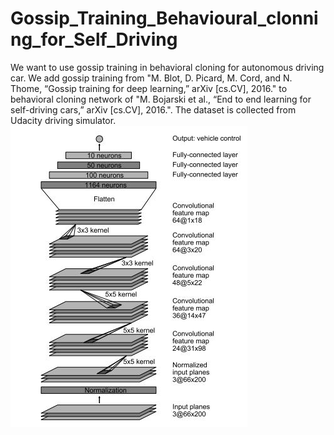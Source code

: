 # Gossip_Training_Behavioural_clonning_for_Self_Driving
We want to use gossip training in behavioral cloning for autonomous driving car. We add gossip training from "M. Blot, D. Picard, M. Cord, and N. Thome, “Gossip training for deep learning,” arXiv [cs.CV], 2016." to behavioral cloning network of "M. Bojarski et al., “End to end learning for self-driving cars,” arXiv [cs.CV], 2016.". The dataset is collected from Udacity driving simulator.<br />
![network architecture](https://github.com/BanafshehKarimian/Gossip_Training_Behavioural_clonning_for_Self_Driving/blob/main/network%20arch.JPG)<br />
